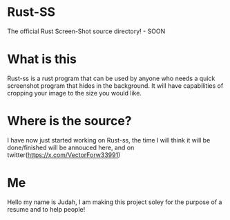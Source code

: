 # Rust-SS
The official Rust Screen-Shot source directory! - SOON

# What is this
Rust-ss is a rust program that can be used by anyone who needs a quick screenshot program that hides in the background. It will have capabilities of cropping your image to the size you would like. 

# Where is the source?
I have now just started working on Rust-ss, the time I will think it will be done/finished will be annouced here, and on twitter(https://x.com/VectorForw33991)

# Me
Hello my name is Judah, I am making this project soley for the purpose of a resume and to help people!
